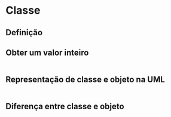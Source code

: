 # Classe

## Definição

## Obter um valor inteiro

```
```

## Representação de classe e objeto na UML

```
```

## Diferença entre classe e objeto
```
```

##

##


##


##

##

